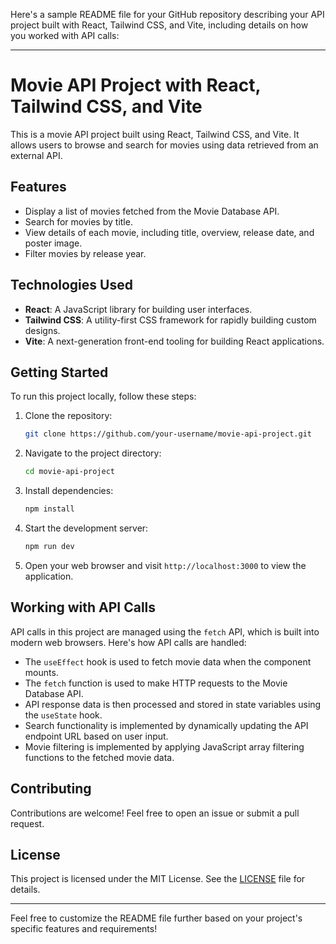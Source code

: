 Here's a sample README file for your GitHub repository describing your API project built with React, Tailwind CSS, and Vite, including details on how you worked with API calls:

---

# Movie API Project with React, Tailwind CSS, and Vite

This is a movie API project built using React, Tailwind CSS, and Vite. It allows users to browse and search for movies using data retrieved from an external API.

## Features

- Display a list of movies fetched from the Movie Database API.
- Search for movies by title.
- View details of each movie, including title, overview, release date, and poster image.
- Filter movies by release year.

## Technologies Used

- **React**: A JavaScript library for building user interfaces.
- **Tailwind CSS**: A utility-first CSS framework for rapidly building custom designs.
- **Vite**: A next-generation front-end tooling for building React applications.

## Getting Started

To run this project locally, follow these steps:

1. Clone the repository:

   ```bash
   git clone https://github.com/your-username/movie-api-project.git
   ```

2. Navigate to the project directory:

   ```bash
   cd movie-api-project
   ```

3. Install dependencies:

   ```bash
   npm install
   ```

4. Start the development server:

   ```bash
   npm run dev
   ```

5. Open your web browser and visit `http://localhost:3000` to view the application.

## Working with API Calls

API calls in this project are managed using the `fetch` API, which is built into modern web browsers. Here's how API calls are handled:

- The `useEffect` hook is used to fetch movie data when the component mounts.
- The `fetch` function is used to make HTTP requests to the Movie Database API.
- API response data is then processed and stored in state variables using the `useState` hook.
- Search functionality is implemented by dynamically updating the API endpoint URL based on user input.
- Movie filtering is implemented by applying JavaScript array filtering functions to the fetched movie data.

## Contributing

Contributions are welcome! Feel free to open an issue or submit a pull request.

## License

This project is licensed under the MIT License. See the [LICENSE](LICENSE) file for details.

---

Feel free to customize the README file further based on your project's specific features and requirements!
